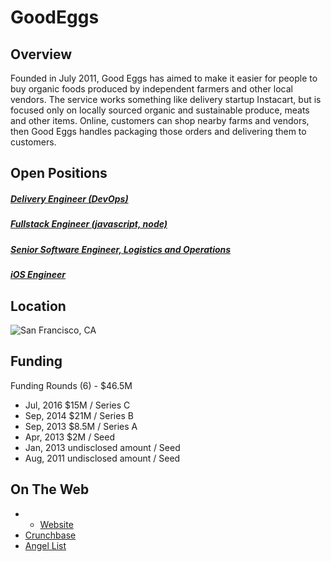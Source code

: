 # GoodEggs

## Overview
Founded in July 2011, Good Eggs has aimed to make it easier for people to buy organic foods produced by independent farmers and other local vendors. The service works something like delivery startup Instacart, but is focused only on locally sourced organic and sustainable produce, meats and other items. Online, customers can shop nearby farms and vendors, then Good Eggs handles packaging those orders and delivering them to customers.

## Open Positions
##### [Delivery Engineer (DevOps)](delivery-engineer-devops.md)
##### [Fullstack Engineer (javascript, node)](fullstack-engineer-javascript-node.md)
##### [Senior Software Engineer, Logistics and Operations](senior-software-engineer-logistics-and-operations.md)
##### [iOS Engineer](ios-engineer.md)

## Location
![San Francisco, CA](https://maps.googleapis.com/maps/api/staticmap?center=San+Francisco,+CA&zoom=13&scale=false&size=600x300&maptype=roadmap&format=png&visual_refresh=true)  

## Funding
Funding Rounds (6) - $46.5M
+ Jul, 2016	$15M / Series C
+ Sep, 2014	$21M / Series B
+ Sep, 2013	$8.5M / Series A
+ Apr, 2013	$2M / Seed
+ Jan, 2013	undisclosed amount / Seed
+ Aug, 2011	undisclosed amount / Seed

## On The Web
+ + [Website](http://goodeggs.com/)
+ [Crunchbase](https://www.crunchbase.com/organization/good-eggs#/entity)
+ [Angel List](https://angel.co/good-eggs)
